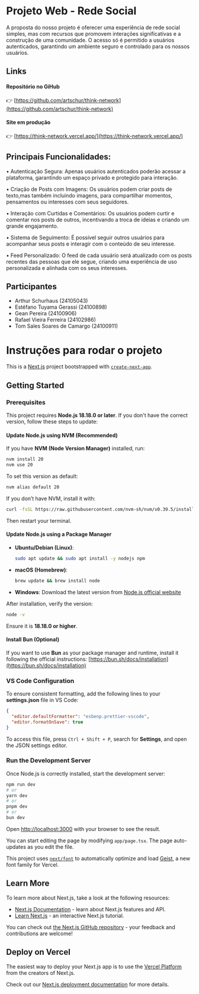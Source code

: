 # Projeto Web - Rede Social

A proposta do nosso projeto é oferecer uma experiência de rede social simples, mas com recursos que promovem interações significativas e a construção de uma comunidade. O acesso só é permitido a usuários autenticados, garantindo um ambiente seguro e controlado para os nossos usuários.

## Links

#### Repositório no GiHub

👉 [https://github.com/artschur/think-network](https://github.com/artschur/think-network)

#### Site em produção

👉 [https://think-network.vercel.app/](https://think-network.vercel.app/)

## Principais Funcionalidades:

 • Autenticação Segura: Apenas usuários autenticados poderão acessar a plataforma, garantindo um espaço privado e protegido para interação.

 • Criação de Posts com Imagens: Os usuários podem criar posts de texto,mas também incluindo imagens, para compartilhar momentos, pensamentos ou interesses com seus seguidores.

 • Interação com Curtidas e Comentários: Os usuários podem curtir e comentar nos posts de outros, incentivando a troca de ideias e criando um grande engajamento.

 • Sistema de Seguimento: É possível seguir outros usuários para acompanhar seus posts e interagir com o conteúdo de seu interesse.

 • Feed Personalizado: O feed de cada usuário será atualizado com os posts recentes das pessoas que ele segue, criando uma experiência de uso personalizada e alinhada com os seus interesses.

## Participantes

- Arthur Schurhaus (24105043)
- Estéfano Tuyama Gerassi (24100898)
- Gean Pereira (24100906)
- Rafael Vieira Ferreira (24102986)
- Tom Sales Soares de Camargo (24100911)




# Instruções para rodar o projeto


This is a [Next.js](https://nextjs.org) project bootstrapped with [`create-next-app`](https://nextjs.org/docs/app/api-reference/cli/create-next-app).

## Getting Started

### Prerequisites

This project requires **Node.js 18.18.0 or later**. If you don't have the correct version, follow these steps to update:

#### Update Node.js using NVM (Recommended)
If you have **NVM (Node Version Manager)** installed, run:
```bash
nvm install 20
nvm use 20
```

To set this version as default:
```bash
nvm alias default 20
```

If you don’t have NVM, install it with:
```bash
curl -fsSL https://raw.githubusercontent.com/nvm-sh/nvm/v0.39.5/install.sh | bash
```

Then restart your terminal.

#### Update Node.js using a Package Manager

- **Ubuntu/Debian (Linux)**:
  ```bash
  sudo apt update && sudo apt install -y nodejs npm
  ```

- **macOS (Homebrew)**:
  ```bash
  brew update && brew install node
  ```

- **Windows**: Download the latest version from [Node.js official website](https://nodejs.org/)

After installation, verify the version:
```bash
node -v
```
Ensure it is **18.18.0 or higher**.

#### Install Bun (Optional)
If you want to use **Bun** as your package manager and runtime, install it following the official instructions:
[https://bun.sh/docs/installation](https://bun.sh/docs/installation)

### VS Code Configuration

To ensure consistent formatting, add the following lines to your **settings.json** file in VS Code:

```json
{
  "editor.defaultFormatter": "esbenp.prettier-vscode",
  "editor.formatOnSave": true
}
```

To access this file, press `Ctrl + Shift + P`, search for **Settings**, and open the JSON settings editor.

### Run the Development Server

Once Node.js is correctly installed, start the development server:
```bash
npm run dev
# or
yarn dev
# or
pnpm dev
# or
bun dev
```

Open [http://localhost:3000](http://localhost:3000) with your browser to see the result.

You can start editing the page by modifying `app/page.tsx`. The page auto-updates as you edit the file.

This project uses [`next/font`](https://nextjs.org/docs/app/building-your-application/optimizing/fonts) to automatically optimize and load [Geist](https://vercel.com/font), a new font family for Vercel.

## Learn More

To learn more about Next.js, take a look at the following resources:

- [Next.js Documentation](https://nextjs.org/docs) - learn about Next.js features and API.
- [Learn Next.js](https://nextjs.org/learn) - an interactive Next.js tutorial.

You can check out [the Next.js GitHub repository](https://github.com/vercel/next.js) - your feedback and contributions are welcome!

## Deploy on Vercel

The easiest way to deploy your Next.js app is to use the [Vercel Platform](https://vercel.com/new?utm_medium=default-template&filter=next.js&utm_source=create-next-app&utm_campaign=create-next-app-readme) from the creators of Next.js.

Check out our [Next.js deployment documentation](https://nextjs.org/docs/app/building-your-application/deploying) for more details.

